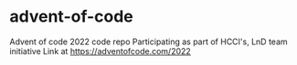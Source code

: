 # advent-of-code
Advent of code 2022 code repo
Participating as part of HCCI's, LnD team initiative
Link at https://adventofcode.com/2022
